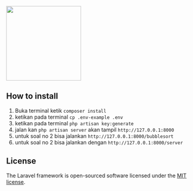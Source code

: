 <p align="left"><a href="https://refactory.id" target="_blank"><img width="200" src="https://refactory-id.s3.amazonaws.com/webassets-prod/public/assets/img/kits/Refactory-Logo001(black).png" width="400"></a></p>

## How to install

1. Buka terminal ketik `composer install`
2. ketikan pada terminal `cp .env-example .env`
3. ketikan pada terminal `php artisan key:generate`
4. jalan kan `php artisan server` akan tampil `http://127.0.0.1:8000`
5. untuk soal no 2 bisa jalankan `http://127.0.0.1:8000/bubblesort`
6. untuk soal no 2 bisa jalankan dengan `http://127.0.0.1:8000/server`

## License

The Laravel framework is open-sourced software licensed under the [MIT license](https://opensource.org/licenses/MIT).
